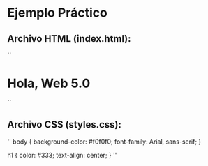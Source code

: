 # Ejemplo Práctico
## Archivo HTML (index.html):

´´<!DOCTYPE html>
<html lang="es">
<head>
  <meta charset="UTF-8">
  <title>Ejemplo CSS</title>
  <link rel="stylesheet" href="styles.css">
</head>
<body>
  <h1>Hola, Web 5.0</h1>
</body>
</html>
´´

## Archivo CSS (styles.css):
'' body {
  background-color: #f0f0f0;
  font-family: Arial, sans-serif;
}

h1 {
  color: #333;
  text-align: center;
}
'' 
